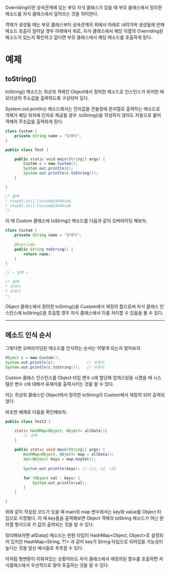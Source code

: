 Overriding이란 상속관계에 있는 부모 자식 클래스가 있을 때 부모 클래스에서 정의한 메소드를 자식 클래스에서 덮어쓰는 것을 의미한다. 

객체가 생성될 때는 부모 클래스부터 상속관계의 위에서 아래로 내려가며 생성됨에 반해 메소드 호출이 일어날 경우 아래에서 위로, 자식 클래스에서 해당 이름의 Overriding된 메소드가 있는지 확인하고 없다면 부모 클래스에서 해당 메소드를 호출하게 된다.


# 예제
## toString()
toString() 메소드는 최상위 객체인 Object에서 정의한 메소드로 인스턴스가 위치한 메모리상의 주소값을 출력하도록 구성되어 있다.

System.out.println() 메소드에서는 인자값을 콘솔창에 문자열로 출력하는 메소드로 객체가 해당 위치에 인자로 제공될 경우 .toString()을 작성하지 않아도 자동으로 붙어 객체의 주솟값을 출력하게 된다.

``` java
class Custom {
	private String name = "유재석";
}

public class Test {

	public static void main(String[] args) {
		Custom c = new Custom();
		System.out.println(c);
		System.out.println(c.toString());
	}

}

/* 출력
* step03.util.Custom@24d46ca6
* step03.util.Custom@24d46ca6
*/
```

이 때 Custom 클래스에 toString() 메소드를 다음과 같이 오버라이딩 해보자.

``` java
class Custom {
	private String name = "유재석";
	
	@Override
	public String toString() {
		return name;
	}
}

// ~ 생략 ~

/* 출력
* 유재석
* 유재석
*/
```

Object 클래스에서 정의한 toString()을 Custom에서 재정의 함으로써 자식 클래스 인스턴스에 toString()을 호출할 경우 자식 클래스에서 이를 처리할 수 있음을 볼 수 있다.

---
## 메소드 인식 순서
그렇다면 오버라이딩된 메소드를 인식하는 순서는 어떻게 되는지 알아보자. 

``` java
Object c = new Custom();
System.out.println(c);				// 유재석
System.out.println(c.toString());	// 유재석
```

Custom 클래스 인스턴스를 Object 타입 변수 c에 할당해 업캐스팅을 시켰을 때 시스템은 변수 c에 대해서 유재석을 출력시키는 것을 알 수 있다.

이는 최상위 클래스인 Object에서 정의한 toString이 Custom에서 재정의 되어 출력되었다.

비슷한 예제로 다음을 확인해보자.

``` java
public class Test2 {

	static HashMap<Object, Object> allData(){
		// 생략
	}
	
	public static void main(String[] args) {
		HashMap<Object, Object> map = allData();
		Set<Object> keys = map.keySet();
		
		System.out.println(keys); // [c1, c2, c3]
		
		for (Object val : keys) {
			System.out.println(val);
		}
	}

}
```

위와 같이 작성된 코드가 있을 때 main의 map 변수에서는 key와 value를 Object 타입으로 지정했다. 이 때 key들을 출력해보면 Object 객체의 toString 메소드가 아닌 문자열 형식으로 키 값이 출력되는 것을 알 수 있다.

정리해보자면 allData() 메소드는 반환 타입이 HashMap<Object, Object>로 설정되어 있지만 HashMap<String, ??> 과 같이 key가 String 타입으로 되어있을 가능성이 높다는 것을 앞선 예시들로 추측할 수 있다.

이처럼 형변환이 이뤄져있는 상황이라도 자식 클래스에서 재정의된 함수를 호출하면 자식클래스에서 우선적으로 찾아 호출하는 것을 알 수 있다.